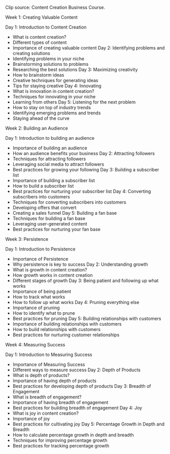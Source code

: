 Clip source: Content Creation Business Course.

Week 1: Creating Valuable Content


Day 1: Introduction to Content Creation
- What is content creation?
- Different types of content
- Importance of creating valuable content
Day 2: Identifying problems and creating solutions
- Identifying problems in your niche
- Brainstorming solutions to problems
- Researching the best solutions
Day 3: Maximizing creativity
- How to brainstorm ideas
- Creative techniques for generating ideas
- Tips for staying creative
Day 4: Innovating
- What is innovation in content creation?
- Techniques for innovating in your niche
- Learning from others
Day 5: Listening for the next problem
- How to stay on top of industry trends
- Identifying emerging problems and trends
- Staying ahead of the curve

Week 2: Building an Audience


Day 1: Introduction to building an audience
- Importance of building an audience
- How an audience benefits your business
Day 2: Attracting followers
- Techniques for attracting followers
- Leveraging social media to attract followers
- Best practices for growing your following
Day 3: Building a subscriber list
- Importance of building a subscriber list
- How to build a subscriber list
- Best practices for nurturing your subscriber list
Day 4: Converting subscribers into customers
- Techniques for converting subscribers into customers
- Developing offers that convert
- Creating a sales funnel
Day 5: Building a fan base
- Techniques for building a fan base
- Leveraging user-generated content
- Best practices for nurturing your fan base

Week 3: Persistence


Day 1: Introduction to Persistence
- Importance of Persistence
- Why persistence is key to success
Day 2: Understanding growth
- What is growth in content creation?
- How growth works in content creation
- Different stages of growth
Day 3: Being patient and following up what works
- Importance of being patient
- How to track what works
- How to follow up what works
Day 4: Pruning everything else
- Importance of pruning
- How to identify what to prune
- Best practices for pruning
Day 5: Building relationships with customers
- Importance of building relationships with customers
- How to build relationships with customers
- Best practices for nurturing customer relationships

Week 4: Measuring Success


Day 1: Introduction to Measuring Success
- Importance of Measuring Success
- Different ways to measure success
Day 2: Depth of Products
- What is depth of products?
- Importance of having depth of products
- Best practices for developing depth of products
Day 3: Breadth of Engagement
- What is breadth of engagement?
- Importance of having breadth of engagement
- Best practices for building breadth of engagement
Day 4: Joy
- What is joy in content creation?
- Importance of joy
- Best practices for cultivating joy
Day 5: Percentage Growth in Depth and Breadth
- How to calculate percentage growth in depth and breadth
- Techniques for improving percentage growth
- Best practices for tracking percentage growth
